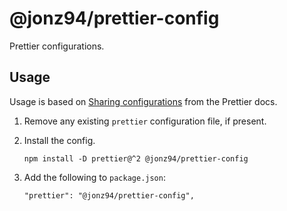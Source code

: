 # @jonz94/prettier-config

Prettier configurations.

## Usage

Usage is based on [Sharing configurations](https://prettier.io/docs/en/configuration.html#sharing-configurations) from the Prettier docs.

1. Remove any existing `prettier` configuration file, if present.
2. Install the config.

    ```
    npm install -D prettier@^2 @jonz94/prettier-config
    ```

3. Add the following to `package.json`:

    ```
    "prettier": "@jonz94/prettier-config",
    ```
